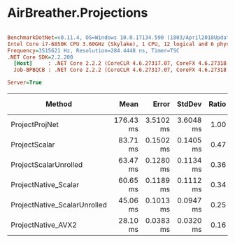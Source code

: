 # AirBreather.Projections

``` ini

BenchmarkDotNet=v0.11.4, OS=Windows 10.0.17134.590 (1803/April2018Update/Redstone4)
Intel Core i7-6850K CPU 3.60GHz (Skylake), 1 CPU, 12 logical and 6 physical cores
Frequency=3515621 Hz, Resolution=284.4448 ns, Timer=TSC
.NET Core SDK=2.2.200
  [Host]     : .NET Core 2.2.2 (CoreCLR 4.6.27317.07, CoreFX 4.6.27318.02), 64bit RyuJIT
  Job-BPBQCB : .NET Core 2.2.2 (CoreCLR 4.6.27317.07, CoreFX 4.6.27318.02), 64bit RyuJIT

Server=True  

```
|                       Method |      Mean |     Error |    StdDev | Ratio | Allocated Memory/Op |
|----------------------------- |----------:|----------:|----------:|------:|--------------------:|
|               ProjectProjNet | 176.43 ms | 3.5102 ms | 3.6048 ms |  1.00 |         176161368 B |
|                ProjectScalar |  83.71 ms | 0.1502 ms | 0.1405 ms |  0.47 |                   - |
|        ProjectScalarUnrolled |  63.47 ms | 0.1280 ms | 0.1134 ms |  0.36 |                   - |
|         ProjectNative_Scalar |  60.65 ms | 0.1189 ms | 0.1112 ms |  0.34 |                   - |
| ProjectNative_ScalarUnrolled |  45.06 ms | 0.1013 ms | 0.0947 ms |  0.25 |                   - |
|           ProjectNative_AVX2 |  28.10 ms | 0.0383 ms | 0.0320 ms |  0.16 |                   - |
